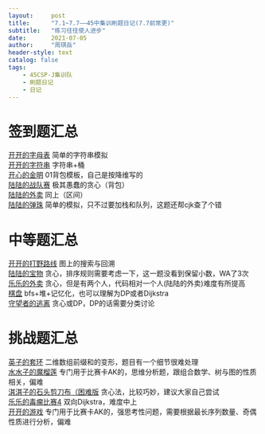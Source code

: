 ```yaml
---
layout:     post
title:      "7.1~7.7——45中集训刷题日记(7.7前常更)"
subtitle:   "练习往往使人进步"
date:       2021-07-05 
author:     "周琪岳"
header-style: text
catalog: false
tags:
    - 45CSP-J集训队
    - 刷题日记
    - 日记
---
```

# 签到题汇总  
[开开的字母表](http://www.turingz.cn/MatchProblem?id=1561&matchId=44&num=A) 简单的字符串模拟  
[开开的字符串](http://www.turingz.cn/MatchProblem?id=1562&matchId=44&num=B) 字符串+桶  
[开心的金明](https://www.luogu.com.cn/problem/P1060) 01背包模板，自己是按降维写的  
[陆陆的战队赛](http://www.turingz.cn/MatchProblem?id=1566&matchId=43&num=A) 极其愚蠢的贪心（背包）  
[陆陆的外卖](http://www.turingz.cn/MatchProblem?id=1568&matchId=43&num=C) 同上（区间）  
[陆陆的弹珠](http://www.turingz.cn/MatchProblem?id=1570&matchId=43&num=E) 简单的模拟，只不过要加栈和队列，这题还帮cjk查了个错  

# 中等题汇总  
[开开的打野路线](http://www.turingz.cn/MatchProblem?id=1563&matchId=44&num=C) 图上的搜索与回溯  
[陆陆的宝物](http://www.turingz.cn/MatchProblem?id=1567&matchId=43&num=B) 贪心，排序规则需要考虑一下，这一题没看到保留小数，WA了3次  
[乐乐的外卖](http://www.turingz.cn/MatchProblem?id=1569&matchId=43&num=D) 贪心，但是有两个人，代码相对一个人(陆陆的外卖)难度有所提高  
[棋盘](https://www.luogu.com.cn/problem/P3956) bfs+堆+记忆化，也可以理解为DP或者Dijkstra  
[守望者的逃离](https://www.luogu.com.cn/problem/P1095) 贪心或DP，DP的话需要分类讨论

# 挑战题汇总  
[英子的套环](http://www.turingz.cn/MatchProblem?id=1471&matchId=41&num=A) 二维数组前缀和的变形，题目有一个细节很难处理  
[水水子的魔榴莲](http://www.turingz.cn/MatchProblem?id=1478&matchId=41&num=B) 专门用于比赛卡AK的，思维分析题，跟组合数学、树与图的性质相关，偏难  
[淇淇子的石头剪刀布（困难版](http://www.turingz.cn/MatchProblem?id=1483&matchId=41&num=C) 贪心法，比较巧妙，建议大家自己尝试  
[乐乐的毒瘤比赛4](http://www.turingz.cn/MatchProblem?id=1536&matchId=41&num=D) 双向Dijkstra，难度中上  
[开开的游戏](http://www.turingz.cn/MatchProblem?id=1565&matchId=41&num=E) 专门用于比赛卡AK的，强思考性问题，需要根据最长序列数量、奇偶性质进行分析，偏难  
